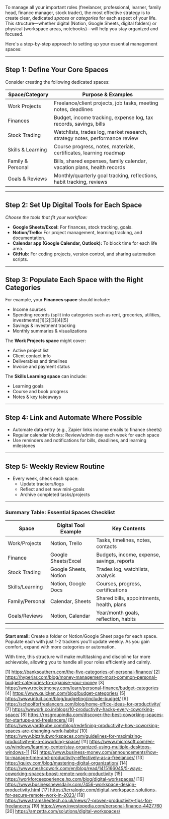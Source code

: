 To manage all your important roles (freelancer, professional, learner, family head, finance manager, stock trader), the most effective strategy is to create clear, dedicated *spaces* or *categories* for each aspect of your life. This structure—whether digital (Notion, Google Sheets, digital folders) or physical (workspace areas, notebooks)—will help you stay organized and focused.

Here's a step-by-step approach to setting up your essential management spaces:

***

## Step 1: Define Your Core Spaces

Consider creating the following dedicated spaces:

| Space/Category         | Purpose & Examples                                                            |
|------------------------|-------------------------------------------------------------------------------|
| Work Projects          | Freelance/client projects, job tasks, meeting notes, deadlines                |
| Finances               | Budget, income tracking, expense log, tax records, savings, bills             |
| Stock Trading          | Watchlists, trades log, market research, strategy notes, performance review   |
| Skills & Learning      | Course progress, notes, materials, certificates, learning roadmap             |
| Family & Personal      | Bills, shared expenses, family calendar, vacation plans, health records       |
| Goals & Reviews        | Monthly/quarterly goal tracking, reflections, habit tracking, reviews         |

***

## Step 2: Set Up Digital Tools for Each Space

*Choose the tools that fit your workflow:*

- **Google Sheets/Excel:** For finances, stock tracking, goals.
- **Notion/Trello:** For project management, learning tracking, and documentation.
- **Calendar app (Google Calendar, Outlook):** To block time for each life area.
- **GitHub:** For coding projects, version control, and sharing automation scripts.

***

## Step 3: Populate Each Space with the Right Categories

For example, your **Finances space** should include:
- Income sources
- Spending records (split into categories such as rent, groceries, utilities, investments)[1][2][3][4][5]
- Savings & investment tracking
- Monthly summaries & visualizations

The **Work Projects space** might cover:
- Active project list
- Client contact info
- Deliverables and timelines
- Invoice and payment status

The **Skills Learning space** can include:
- Learning goals
- Course and book progress
- Notes & key takeaways

***

## Step 4: Link and Automate Where Possible

- Automate data entry (e.g., Zapier links income emails to finance sheets)
- Regular calendar blocks: Review/admin day each week for each space
- Use reminders and notifications for bills, deadlines, and learning milestones

***

## Step 5: Weekly Review Routine

- Every week, check each space:
    - Update trackers/logs
    - Reflect and set new mini-goals
    - Archive completed tasks/projects

***

### Summary Table: Essential Spaces Checklist

| Space              | Digital Tool Example    | Key Contents                                |
|--------------------|------------------------|---------------------------------------------|
| Work/Projects      | Notion, Trello         | Tasks, timelines, notes, contacts           |
| Finance            | Google Sheets/Excel    | Budgets, income, expense, savings, reports  |
| Stock Trading      | Google Sheets, Notion  | Trades log, watchlists, analysis            |
| Skills/Learning    | Notion, Google Docs    | Courses, progress, certifications           |
| Family/Personal    | Calendar, Sheets       | Shared bills, appointments, health, plans   |
| Goals/Reviews      | Notion, Calendar       | Year/month goals, reflection, habits        |

***

**Start small:** Create a folder or Notion/Google Sheet page for each space. Populate each with just 1-2 trackers you’ll update weekly. As you gain comfort, expand with more categories or automation.

With time, this structure will make multitasking and discipline far more achievable, allowing you to handle all your roles efficiently and calmly.

[1] https://banksouthern.com/the-five-categories-of-personal-finance/
[2] https://hyperjar.com/blog/money-management-most-common-personal-budget-categories-to-organise-your-money
[3] https://www.rocketmoney.com/learn/personal-finance/budget-categories
[4] https://www.quicken.com/blog/budget-categories/
[5] https://www.intuit.com/blog/budgeting/include-budget/
[6] https://schoolforfreelancers.com/blog/home-office-ideas-for-productivity/
[7] https://wework.co.in/blogs/10-productivity-hacks-every-coworking-space/
[8] https://rpsgroupindia.com/discover-the-best-coworking-spaces-for-startups-and-freelancers/
[9] https://www.yardikube.com/blog/redefining-productivity-how-coworking-spaces-are-changing-work-habits/
[10] https://www.bizzhubworkspaces.com/guidelines-for-maximizing-productivity-in-a-coworking-space/
[11] https://www.microsoft.com/en-us/windows/learning-center/stay-organized-using-multiple-desktops-windows-11
[12] https://www.business-money.com/announcements/how-to-manage-time-and-productivity-effectively-as-a-freelancer/
[13] https://quixy.com/blog/mastering-digital-organization/
[14] https://www.meshcowork.com/en/blog/read/1415166045/5-ways-coworking-spaces-boost-remote-work-productivity
[15] https://workforceexperience.hp.com/blog/digital-workspaces/
[16] https://www.businessnewsdaily.com/7456-workspace-design-productivity.html
[17] https://terralogic.com/digital-workspace-solutions-for-secure-remote-work-in-2023/
[18] https://www.tramshedtech.co.uk/news/7-proven-productivity-tips-for-freelancers/
[19] https://www.investopedia.com/personal-finance-4427760
[20] https://amzetta.com/solutions/digital-workspaces/
